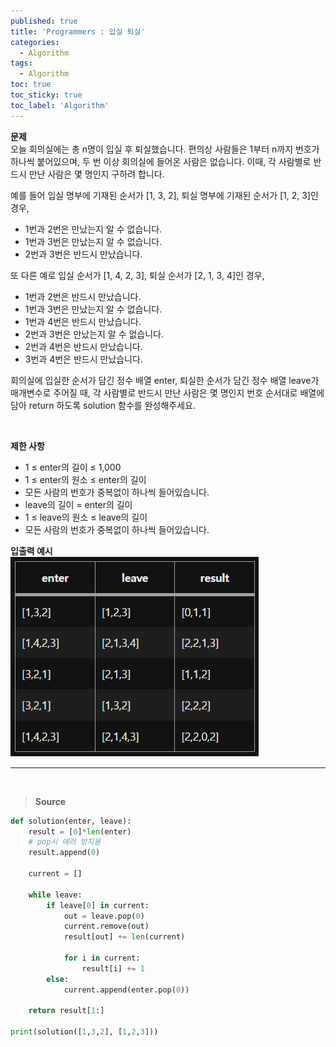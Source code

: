 ```yaml
---
published: true
title: 'Programmers : 입실 퇴실'
categories:
  - Algorithm
tags:
  - Algorithm
toc: true
toc_sticky: true
toc_label: 'Algorithm'
---
```


**문제**  
오늘 회의실에는 총 n명이 입실 후 퇴실했습니다. 편의상 사람들은 1부터 n까지 번호가 하나씩 붙어있으며, 두 번 이상 회의실에 들어온 사람은 없습니다. 이때, 각 사람별로 반드시 만난 사람은 몇 명인지 구하려 합니다.

예를 들어 입실 명부에 기재된 순서가 [1, 3, 2], 퇴실 명부에 기재된 순서가 [1, 2, 3]인 경우,

- 1번과 2번은 만났는지 알 수 없습니다.
- 1번과 3번은 만났는지 알 수 없습니다.
- 2번과 3번은 반드시 만났습니다.

또 다른 예로 입실 순서가 [1, 4, 2, 3], 퇴실 순서가 [2, 1, 3, 4]인 경우,

- 1번과 2번은 반드시 만났습니다.
- 1번과 3번은 만났는지 알 수 없습니다.
- 1번과 4번은 반드시 만났습니다.
- 2번과 3번은 만났는지 알 수 없습니다.
- 2번과 4번은 반드시 만났습니다.
- 3번과 4번은 반드시 만났습니다.

회의실에 입실한 순서가 담긴 정수 배열 enter, 퇴실한 순서가 담긴 정수 배열 leave가 매개변수로 주어질 때, 각 사람별로 반드시 만난 사람은 몇 명인지 번호 순서대로 배열에 담아 return 하도록 solution 함수를 완성해주세요.

<br>

**제한 사항**

- 1 ≤ enter의 길이 ≤ 1,000
- 1 ≤ enter의 원소 ≤ enter의 길이
- 모든 사람의 번호가 중복없이 하나씩 들어있습니다.
- leave의 길이 = enter의 길이
- 1 ≤ leave의 원소 ≤ leave의 길이
- 모든 사람의 번호가 중복없이 하나씩 들어있습니다.
  <br>

**입출력 예시**  
![image](https://github.com/222SeungHyun/222SeungHyun.github.io/blob/master/_images/%EC%9E%85%EC%8B%A4%20%ED%87%B4%EC%8B%A4.png?raw=true)
<br>

---

<br>

> **Source**

```python
def solution(enter, leave):
    result = [0]*len(enter)
    # pop시 에러 방지용
    result.append(0)

    current = []

    while leave:
        if leave[0] in current:
            out = leave.pop(0)
            current.remove(out)
            result[out] += len(current)

            for i in current:
                result[i] += 1
        else:
            current.append(enter.pop(0))

    return result[1:]

print(solution([1,3,2], [1,2,3]))
```
